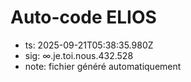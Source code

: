 # Auto-code ELIOS
- ts: 2025-09-21T05:38:35.980Z
- sig: ∞.je.toi.nous.432.528
- note: fichier généré automatiquement